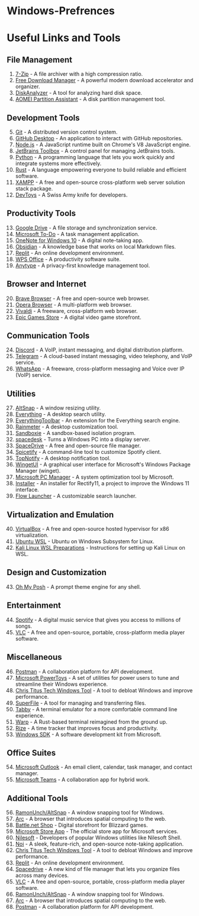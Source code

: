 # Windows-Prefrences

# Useful Links and Tools

## File Management
1. [7-Zip](https://www.7-zip.org/) - A file archiver with a high compression ratio.
2. [Free Download Manager](https://www.freedownloadmanager.org/) - A powerful modern download accelerator and organizer.
3. [DiskAnalyzer](https://diskanalyzer.com/) - A tool for analyzing hard disk space.
4. [AOMEI Partition Assistant](https://www.diskpart.com/) - A disk partition management tool.

## Development Tools
5. [Git](https://git-scm.com/) - A distributed version control system.
6. [GitHub Desktop](https://github.com/apps/desktop) - An application to interact with GitHub repositories.
7. [Node.js](https://nodejs.org/en) - A JavaScript runtime built on Chrome's V8 JavaScript engine.
8. [JetBrains Toolbox](https://www.jetbrains.com/toolbox-app/) - A control panel for managing JetBrains tools.
9. [Python](https://www.python.org/) - A programming language that lets you work quickly and integrate systems more effectively.
10. [Rust](https://www.rust-lang.org/) - A language empowering everyone to build reliable and efficient software.
11. [XAMPP](https://www.apachefriends.org/) - A free and open-source cross-platform web server solution stack package.
12. [DevToys](https://devtoys.app/) - A Swiss Army knife for developers.

## Productivity Tools
13. [Google Drive](https://www.google.com/intl/en_in/drive/download/) - A file storage and synchronization service.
14. [Microsoft To-Do](https://to-do.office.com/tasks/) - A task management application.
15. [OneNote for Windows 10](onenote:https://support.microsoft.com/en-us/office/onenote-for-windows-10-6bf41756-202d-4d2c-abae-9a08290162b7) - A digital note-taking app.
16. [Obsidian](https://obsidian.md/) - A knowledge base that works on local Markdown files.
17. [Replit](https://replit.com/login?source=home&goto=%2F%7E) - An online development environment.
18. [WPS Office](https://www.wps.com/) - A productivity software suite.
19. [Anytype](https://anytype.io/) - A privacy-first knowledge management tool.

## Browser and Internet
20. [Brave Browser](https://brave.com/en-in/download/) - A free and open-source web browser.
21. [Opera Browser](https://www.opera.com/) - A multi-platform web browser.
22. [Vivaldi](https://vivaldi.com/) - A freeware, cross-platform web browser.
23. [Epic Games Store](https://store.epicgames.com/en-US/) - A digital video game storefront.

## Communication Tools
24. [Discord](https://discord.com/) - A VoIP, instant messaging, and digital distribution platform.
25. [Telegram](https://telegram.org/) - A cloud-based instant messaging, video telephony, and VoIP service.
26. [WhatsApp](https://www.whatsapp.com/download) - A freeware, cross-platform messaging and Voice over IP (VoIP) service.

## Utilities
27. [AltSnap](https://github.com/RamonUnch/AltSnap) - A window resizing utility.
28. [Everything](https://www.voidtools.com/downloads/) - A desktop search utility.
29. [EverythingToolbar](https://github.com/srwi/EverythingToolbar) - An extension for the Everything search engine.
30. [Rainmeter](https://www.rainmeter.net/) - A desktop customization tool.
31. [Sandboxie](https://sandboxie-plus.com/) - A sandbox-based isolation program.
32. [spacedesk](https://www.spacedesk.net/) - Turns a Windows PC into a display server.
33. [SpaceDrive](https://www.spacedrive.com/) - A free and open-source file manager.
34. [Spicetify](https://spicetify.app/) - A command-line tool to customize Spotify client.
35. [TopNotify](https://github.com/SamsidParty/TopNotify) - A desktop notification tool.
36. [WingetUI](https://www.marticliment.com/wingetui/) - A graphical user interface for Microsoft's Windows Package Manager (winget).
37. [Microsoft PC Manager](https://pcmanager.microsoft.com/en-us) - A system optimization tool by Microsoft.
38. [Installer](https://github.com/Rectify11/Installer) - An installer for Rectify11, a project to improve the Windows 11 interface.
39. [Flow Launcher](https://www.flowlauncher.com/) - A customizable search launcher.

## Virtualization and Emulation
40. [VirtualBox](https://www.virtualbox.org/) - A free and open-source hosted hypervisor for x86 virtualization.
41. [Ubuntu WSL](https://ubuntu.com/desktop/wsl) - Ubuntu on Windows Subsystem for Linux.
42. [Kali Linux WSL Preparations](https://www.kali.org/docs/wsl/wsl-preparations/) - Instructions for setting up Kali Linux on WSL.

## Design and Customization
43. [Oh My Posh](https://ohmyposh.dev/) - A prompt theme engine for any shell.

## Entertainment
44. [Spotify](https://open.spotify.com/) - A digital music service that gives you access to millions of songs.
45. [VLC](https://www.videolan.org/vlc/) - A free and open-source, portable, cross-platform media player software.

## Miscellaneous
46. [Postman](https://www.postman.com/) - A collaboration platform for API development.
47. [Microsoft PowerToys](https://learn.microsoft.com/en-us/windows/powertoys/) - A set of utilities for power users to tune and streamline their Windows experience.
48. [Chris Titus Tech Windows Tool](https://christitus.com/windows-tool/) - A tool to debloat Windows and improve performance.
49. [SuperFile](https://github.com/yorukot/superfile) - A tool for managing and transferring files.
50. [Tabby](https://github.com/Eugeny/tabby) - A terminal emulator for a more comfortable command line experience.
51. [Warp](https://www.warp.dev/) - A Rust-based terminal reimagined from the ground up.
52. [Rize](https://rize.io/) - A time tracker that improves focus and productivity.
53. [Windows SDK](https://developer.microsoft.com/en-us/windows/downloads/windows-sdk/) - A software development kit from Microsoft.

## Office Suites
54. [Microsoft Outlook](https://www.microsoft.com/en-in/microsoft-365/outlook/email-and-calendar-software-microsoft-outlook) - An email client, calendar, task manager, and contact manager.
55. [Microsoft Teams](https://apps.microsoft.com/detail/9ns3rbq5hv5f?hl=en-US&gl=US) - A collaboration app for hybrid work.

## Additional Tools
56. [RamonUnch/AltSnap](https://github.com/RamonUnch/AltSnap) - A window snapping tool for Windows.
57. [Arc](https://arc.net/) - A browser that introduces spatial computing to the web.
58. [Battle.net Shop](https://us.shop.battle.net/en-us) - Digital storefront for Blizzard games.
59. [Microsoft Store App](https://apps.microsoft.com/detail/9ntm2qc6qws7?amp%3Bgl=US&hl=en-us&gl=IN) - The official store app for Microsoft services.
60. [Nilesoft](https://nilesoft.org/) - Developers of popular Windows utilities like Nilesoft Shell.
61. [Noi](https://github.com/lencx/Noi) - A sleek, feature-rich, and open-source note-taking application.
62. [Chris Titus Tech Windows Tool](https://christitus.com/windows-tool/) - A tool to debloat Windows and improve performance.
63. [Replit](https://replit.com/login?source=home&goto=%2F%7E) - An online development environment.
64. [Spacedrive](https://www.spacedrive.com/) - A new kind of file manager that lets you organize files across many devices.
65. [VLC](https://www.videolan.org/vlc/) - A free and open-source, portable, cross-platform media player software.
66. [RamonUnch/AltSnap](https://github.com/RamonUnch/AltSnap) - A window snapping tool for Windows.
67. [Arc](https://arc.net/) - A browser that introduces spatial computing to the web.
68. [Postman](https://www.postman.com/) - A collaboration platform for API development.
